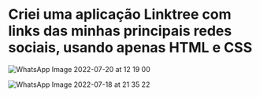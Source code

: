 # Criei uma aplicação Linktree com links das minhas principais redes sociais, usando apenas HTML e CSS




![WhatsApp Image 2022-07-20 at 12 19 00](https://user-images.githubusercontent.com/97295520/180022519-6d5e7839-2dec-4297-8554-296d14f1af7c.jpeg)

![WhatsApp Image 2022-07-18 at 21 35 22](https://user-images.githubusercontent.com/97295520/180022981-55533d7f-f9ec-4cc5-85dc-4db2bcb770f3.jpeg)
